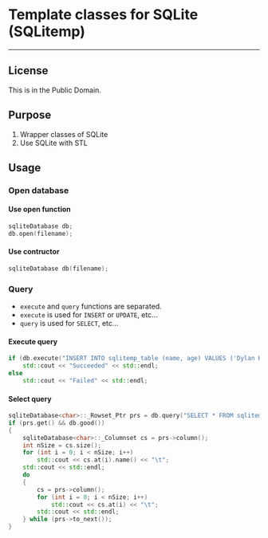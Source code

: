 
# Template classes for SQLite (SQLitemp)

---

## License

This is in the Public Domain.

## Purpose

1. Wrapper classes of SQLite
2. Use SQLite with STL

## Usage

### Open database

#### Use open function

```cpp
sqliteDatabase db;
db.open(filename);
```

#### Use contructor

```cpp
sqliteDatabase db(filename);
```

### Query

* `execute` and `query` functions are separated.
* `execute` is used for `INSERT` or `UPDATE`, etc...
* `query` is used for `SELECT`, etc...

#### Execute query

```cpp
if (db.execute("INSERT INTO sqlitemp_table (name, age) VALUES ('Dylan Kim', 30)"))
    std::cout << "Succeeded" << std::endl;
else
    std::cout << "Failed" << std::endl;
```

#### Select query

```cpp
sqliteDatabase<char>::_Rowset_Ptr prs = db.query("SELECT * FROM sqlitemp_table");
if (prs.get() && db.good())
{
    sqliteDatabase<char>::_Columnset cs = prs->column();
    int nSize = cs.size();
    for (int i = 0; i < nSize; i++)
        std::cout << cs.at(i).name() << "\t";
    std::cout << std::endl;
    do
    {
        cs = prs->column();
        for (int i = 0; i < nSize; i++)
            std::cout << cs.at(i) << "\t";
        std::cout << std::endl;
    } while (prs->to_next());
}
```
